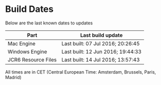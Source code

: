 # Build Dates

Below are the last known dates to updates

Part | Last build update
-----|-----
Mac Engine | Last built: 07 Jul 2016; 20:26:45
Windows Engine | Last built: 12 Jun 2016; 19:44:33
JCR6 Resource Files | Last built: 14 Jul 2016; 13:57:43
All times are in CET (Central European Time: Amsterdam, Brussels, Paris, Madrid)



